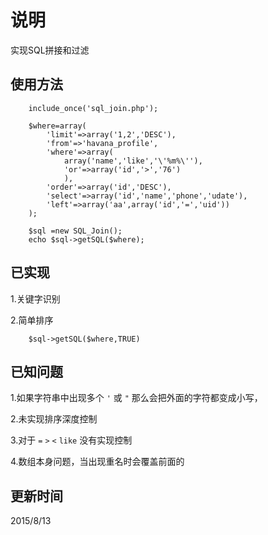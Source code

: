 说明
=====

实现SQL拼接和过滤


使用方法
-------

		include_once('sql_join.php');
	
		$where=array(
			'limit'=>array('1,2','DESC'),
			'from'=>'havana_profile',
			'where'=>array(
				array('name','like','\'%m%\''),
				'or'=>array('id','>','76')
				),
			'order'=>array('id','DESC'),
			'select'=>array('id','name','phone','udate'),
			'left'=>array('aa',array('id','=','uid'))
		);
		
		$sql =new SQL_Join();    
    	echo $sql->getSQL($where);   
		
已实现
------
1.关键字识别

2.简单排序
		
		$sql->getSQL($where,TRUE)
	
已知问题
--------

1.如果字符串中出现多个 `'` 或 `"` 那么会把外面的字符都变成小写，

2.未实现排序深度控制

3.对于 `=` `>` `<` `like` 没有实现控制

4.数组本身问题，当出现重名时会覆盖前面的


更新时间
------
2015/8/13